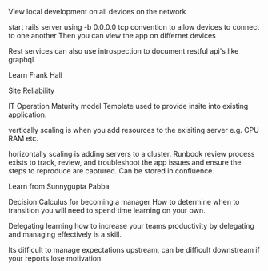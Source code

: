 View local development on all devices on the network

start rails server using -b 0.0.0.0
tcp convention to allow devices to connect to one another
Then you can view the app on differnet devices

Rest services can also use introspection to document restful api's like graphql 

Learn Frank Hall

Site Reliability

IT Operation Maturity model Template used to provide insite into existing application. 

vertically scaling is when you add resources to the exisiting server e.g. CPU RAM etc. 

horizontally scaling is adding servers to a cluster. 
Runbook review process exists to track, review, and troubleshoot the app issues and ensure the steps to reproduce are captured. Can be stored in confluence.

Learn from Sunnygupta Pabba


Decision Calculus for becoming a manager
How to determine when to transition you will need to spend time learning on your own.

Delegating learning how to increase your teams productivity by delegating and managing effectively is a skill.

Its difficult to manage expectations upstream, can be difficult downstream if your reports lose motivation.
